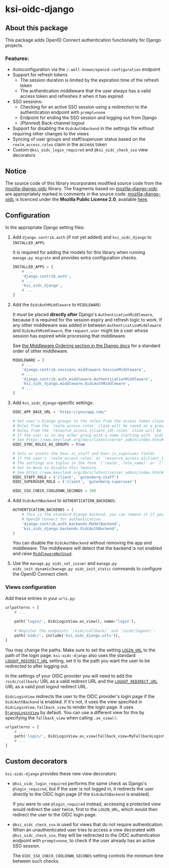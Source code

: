 # ksi-oidc-django

## About this package
This package adds OpenID Connect authentication functionality for Django projects.

### Features:
- Autoconfiguration via the `/.well-known/openid-configuration` endpoint
- Support for refresh tokens
    - The session duration is limited by the expiration time of the refresh token
    - The authentication middleware that the user always has a valid access token and refreshes it when it has expired
- SSO sessions:
  - Checking for an active SSO session using a redirection to the authentication endpoint with `prompt=none`
  - Endpoint for ending the SSO session and logging out from Django
  - (*Planned*) Back-channel logout
- Support for disabling the `OidcAuthBackend` in the settings file without requiring other changes to the views
- Syncing of user groups and staff/superuser status based on the `realm_access.roles` claim in the access token
- Custom `@ksi_oidc_login_required` and `@ksi_oidc_check_sso` view decorators

## Notice
The source code of this library incorporates modified source code from the [mozilla-django-oidc] library.
The fragments based on [mozilla-django-oidc] are appropriately marked in comments in the source code.
[mozilla-django-oidc] is licenced under the **Mozilla Public License 2.0**, available 
[here](https://github.com/mozilla/mozilla-django-oidc/blob/main/LICENSE).

[mozilla-django-oidc]: https://github.com/mozilla/mozilla-django-oidc

## Configuration
In the appropriate Django setting files:

1. Add `django.contrib.auth` (if not yet added) and `ksi_oidc_django` to `INSTALLED_APPS`.

    It is required for adding the models for this library when running `manage.py migrate`
    and provides extra configuration checks.
    ```python
    INSTALLED_APPS = [
        # ...
        'django.contrib.auth',
        # ...
        'ksi_oidc_django',
        # ...
    ]
    ```

2. Add the `OidcAuthMiddleware` to `MIDDLEWARE`:

    It must be placed __directly after__ Django's `AuthenticationMiddleware`, 
    because it is required for the session expiry and refresh logic to work.
    If any other middleware was added in between `AuthenticationMiddleware` and `OidcAuthMiddleware`,
    the `request.user` might be a user whose session has expired while processing that middleware.

    See [the Middleware Ordering section in the Django docs](https://docs.djangoproject.com/en/5.2/ref/middleware/#middleware-ordering)
    for a standard order of other middleware.
    ```python
    MIDDLEWARE = [
        # ...
        'django.contrib.sessions.middleware.SessionMiddleware',
        # ...
        'django.contrib.auth.middleware.AuthenticationMiddleware',
        'ksi_oidc_django.middleware.OidcAuthMiddleware',
        # ...
    ]
    ```

3. Add `ksi_oidc_django`-specific settings:
 
    ```python 
    OIDC_APP_BASE_URL = 'https://yourapp.com/'
   
    # Set user's Django groups to the roles from the access token claims.
    # Roles from the `realm_access.roles` claim will be saved as a groups with the names `oidc.realm.{group_name}`.
    # Roles from the `resource_access.{client_id}.roles` claim will be saved as `oidc.client.{group_name}`.
    # If the user is in any other group with a name starting with `oidc.`, it will be removed.
    # See https://www.keycloak.org/docs/latest/server_admin/index.html#_oidc_token_role_mappings for more details.
    OIDC_SYNC_ROLES_AS_GROUPS = True
    
    # Sets or unsets the User.is_staff and User.is_superuser fields
    # if the user's `realm_access.roles` or `resource_access.${client_id}.roles` claims contain the specified role.
    # The settings are tuples in the form `('realm', role_name)` or `('client', role_name)`.
    # Set to None to disable this feature.
    # See https://www.keycloak.org/docs/latest/server_admin/index.html#_oidc_token_role_mappings for more details.
    OIDC_STAFF_ROLE = ('client', 'gutenberg-staff')
    OIDC_SUPERUSER_ROLE = ('client', 'gutenberg-superuser')
    
    OIDC_SSO_CHECK_COOLDOWN_SECONDS = 300
    ```

4. Add `OidcAuthBackend` to `AUTHENTICATION_BACKENDS`:
    
    ```python
    AUTHENTICATION_BACKENDS = (
        # This is the standard Django backend, you can remove it if you only use
        # OpenID Connect for authentication.
        'django.contrib.auth.backends.ModelBackend',
        'ksi_oidc_django.backends.OidcAuthBackend',
    )
    ```
   
    You can disable the `OidcAuthBackend` without removing the app and middleware.
    The middleware will detect that the backend is not enabled and raise [`MiddlewareNotUsed`].

5. Use the `manage.py oidc_set_issuer` and `manage.py oidc_init_dynamic`/`manage.py oidc_init_static` commands
    to configure the OpenID Connect client.

### Views configuration
Add these entries in your `urls.py`:
```python
urlpatterns = [
    # ...
    
    path('login/', OidcLoginView.as_view(), name='login'),
    
    # Register the endpoints `/oidc/callback/` and `/oidc/logout/`:
    path('oidc/', include('ksi_oidc_django.urls')),
]
```
You may change the paths. Make sure to set the setting [`LOGIN_URL`] to the path of the login page.
`ksi-oidc-django` also uses the standard [`LOGOUT_REDIRECT_URL`] setting, set it to the path
you want the user to be redirected to after logging out.

In the settings of your OIDC provider you will need to add the `/oidc/callback/` URL as a valid redirect URL
and the [`LOGOUT_REDIRECT_URL`] URL as a valid post logout redirect URL.

`OidcLoginView` redirects the user to the OIDC provider's login page if the `OidcAuthBackend` is enabled.
If it's not, it uses the view specified in `OidcLoginView.fallback_view` to render the login page.
It uses [`DjangoLoginView`] by default. You can use a different view for this by specifying the `fallback_view`
when calling `.as_view()`:

```python
urlpatterns = [
    # ...
    path('login/', OidcLoginView.as_view(fallback_view=MyFallbackLoginView.as_view()), name='login'),
    # ...
]
```

## Custom decorators
`ksi-oidc-django` provides these new view decorators:

- `@ksi_oidc_login_required` performs the same check as Django's `@login_required`,
    but if the user is not logged in, it redirects the user directly to the OIDC login page
    (if the `OidcAuthBackend` is enabled).
    
    If you were to use `@login_required` instead, accessing a protected view would redirect the user twice,
    first to the `LOGIN_URL`, which would then redirect the user to the OIDC login page.

- `@ksi_oidc_check_sso` is used for views that do not require authentication.
    When an unauthenticated user tries to access a view decorated with `@ksi_oidc_check_sso`,
    they will be redirected to the OIDC authentication endpoint with `prompt=none`,
    to check if the user already has an active SSO session.

    The `OIDC_SSO_CHECK_COOLDOWN_SECONDS` setting controls the minimum time between such checks.

[`LOGIN_URL`]: https://docs.djangoproject.com/en/5.2/ref/settings/#login-url
[`LOGOUT_REDIRECT_URL`]: https://docs.djangoproject.com/en/5.2/ref/settings/#logout-redirect-url
[`MiddlewareNotUsed`]: https://docs.djangoproject.com/en/5.2/topics/http/middleware/#marking-middleware-as-unused.
[`DjangoLoginView`]: https://docs.djangoproject.com/en/5.2/topics/auth/default/#django.contrib.auth.views.LoginView
